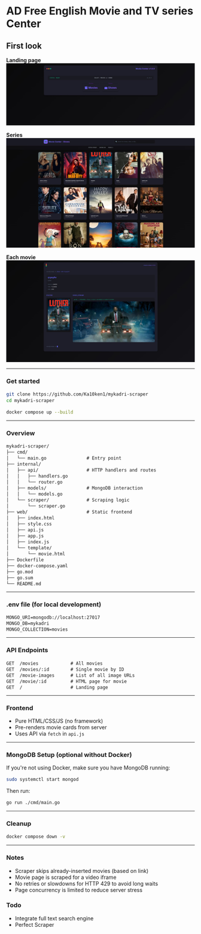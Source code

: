 # AD Free English Movie and TV series Center

## First look

**Landing page**  
![landing page](./images/landing.jpg)  

**Series**
![series](./images/series.jpg)

**Each movie**  
![movie](./images/luther.jpg)

---

### Get started

```sh
git clone https://github.com/Ka10ken1/mykadri-scraper
cd mykadri-scraper
```

```sh
docker compose up --build
```

---

### Overview

```
mykadri-scraper/
├── cmd/
│   └── main.go               # Entry point
├── internal/
│   ├── api/                  # HTTP handlers and routes
│   │   ├── handlers.go
│   │   └── router.go
│   ├── models/               # MongoDB interaction
│   │   └── models.go
│   └── scraper/              # Scraping logic
│       └── scraper.go
├── web/                      # Static frontend
│   ├── index.html
│   ├── style.css
│   ├── api.js
│   ├── app.js
│   ├── index.js
│   └── template/
│       └── movie.html
├── Dockerfile
├── docker-compose.yaml
├── go.mod
├── go.sum
└── README.md
```

---

### .env file (for local development)

```
MONGO_URI=mongodb://localhost:27017
MONGO_DB=mykadri
MONGO_COLLECTION=movies
```

---

### API Endpoints

```
GET  /movies            # All movies
GET  /movies/:id        # Single movie by ID
GET  /movie-images      # List of all image URLs
GET  /movie/:id         # HTML page for movie
GET  /                  # Landing page
```

---

### Frontend

- Pure HTML/CSS/JS (no framework)
- Pre-renders movie cards from server
- Uses API via `fetch` in `api.js`

---

### MongoDB Setup (optional without Docker)

If you're not using Docker, make sure you have MongoDB running:

```sh
sudo systemctl start mongod
```

Then run:

```sh
go run ./cmd/main.go
```

---

### Cleanup

```sh
docker compose down -v
```

---

### Notes

- Scraper skips already-inserted movies (based on link)
- Movie page is scraped for a video iframe
- No retries or slowdowns for HTTP 429 to avoid long waits
- Page concurrency is limited to reduce server stress


### Todo
- Integrate full text search engine
- Perfect Scraper
